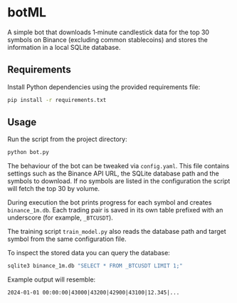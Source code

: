 # botML

A simple bot that downloads 1‑minute candlestick data for the top 30 symbols on Binance (excluding common stablecoins) and stores the information in a local SQLite database.

## Requirements

Install Python dependencies using the provided requirements file:

```bash
pip install -r requirements.txt
```

## Usage

Run the script from the project directory:

```bash
python bot.py
```

The behaviour of the bot can be tweaked via `config.yaml`. This file contains
settings such as the Binance API URL, the SQLite database path and the symbols
to download. If no symbols are listed in the configuration the script will
fetch the top 30 by volume.

During execution the bot prints progress for each symbol and creates `binance_1m.db`.
Each trading pair is saved in its own table prefixed with an underscore (for example, `_BTCUSDT`).

The training script `train_model.py` also reads the database path and target symbol from the same configuration file.

To inspect the stored data you can query the database:

```bash
sqlite3 binance_1m.db "SELECT * FROM _BTCUSDT LIMIT 1;"
```

Example output will resemble:

```
2024-01-01 00:00:00|43000|43200|42900|43100|12.345|...
```

